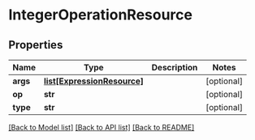 # IntegerOperationResource

## Properties
Name | Type | Description | Notes
------------ | ------------- | ------------- | -------------
**args** | [**list[ExpressionResource]**](ExpressionResource.md) |  | [optional] 
**op** | **str** |  | [optional] 
**type** | **str** |  | [optional] 

[[Back to Model list]](../README.md#documentation-for-models) [[Back to API list]](../README.md#documentation-for-api-endpoints) [[Back to README]](../README.md)


